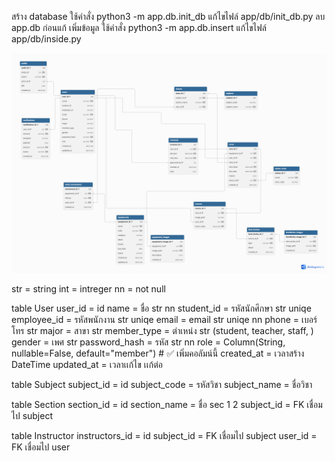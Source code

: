 สร้าง database ใช้คำสั่ง python3 -m app.db.init_db แก้ไขไฟล์ app/db/init_db.py ลบ app.db ก่อนแก้
เพิ่มข้อมูล       ใช้คำสั่ง python3 -m app.db.insert  แก้ไขไฟล์ app/db/inside.py

![alt text](<ER diagarm.png>)

str = string
int = intreger
nn = not null

table User
    user_id       = id
    name          = ชื่อ str nn
    student_id    = รหัสนักศึกษา str uniqe
    employee_id   = รหัสพนักงาน str uniqe
    email         = email str uniqe nn
    phone         = เบอร์โทร str
    major         = สาขา str
    member_type   = ตำเหน่ง str (student, teacher, staff, )
    gender        = เพศ str
    password_hash = รหัส str nn
    role          = Column(String, nullable=False, default="member")   # ✅ เพิ่มคอลัมน์นี้
    created_at    = เวลาสร้าง DateTime
    updated_at    = เวลาเเก้ไข เเก้ต่อ

table Subject 
    subject_id   = id
    subject_code = รหัสวิชา
    subject_name = ชื่อวิชา

table Section
    section_id   = id
    section_name = ชื่อ sec 1 2 
    subject_id   = FK เชื่อมไป subject

table Instructor
    instructors_id   = id
    subject_id       = FK เชื่อมไป subject
    user_id          = FK เชื่อมไป user